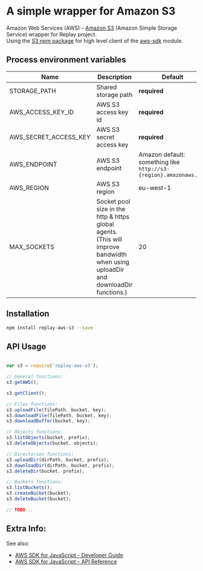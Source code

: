 
# A simple wrapper for Amazon S3

Amazon Web Services (AWS) - [Amazon S3](https://aws.amazon.com/s3/) (Amazon Simple Storage Service) wrapper for Replay project.  
Using the [S3 npm package](https://www.npmjs.com/package/s3) for high level client of the [aws-sdk](https://www.npmjs.com/package/aws-sdk) module.

## Process environment variables

| Name                         | Description                  | Default                      |
|------------------------------|------------------------------|------------------------------|
| STORAGE_PATH                 | Shared storage path          | **required**                 |
| AWS_ACCESS_KEY_ID            | AWS S3 access key id         | **required**                 |
| AWS_SECRET_ACCESS_KEY        | AWS S3 secret access key     | **required**                 |
| AWS_ENDPOINT                 | AWS S3 endpoint              | Amazon default: something like `http://s3-{region}.amazonaws.com` |
| AWS_REGION                   | AWS S3 region                | eu-west-1                    |
| MAX_SOCKETS                  | Socket pool size in the http & https global agents. <br> (This will improve bandwidth when using uploadDir and downloadDir functions.) | 20 |

## Installation

```sh
npm install replay-aws-s3 --save
```

## API Usage

```js

var s3 = require('replay-aws-s3');

// General functions:
s3.getAWS();

s3.getClient();

// Files functions:
s3.uploadFile(filePath, bucket, key);
s3.downloadFile(filePath, bucket, key);
s3.downloadBuffer(bucket, key);

// Objects functions:
s3.listObjects(bucket, prefix);
s3.deleteObjects(bucket, objects);

// Directories functions:
s3.uploadDir(dirPath, bucket, prefix);
s3.downloadDir(dirPath, bucket, prefix);
s3.deleteDir(bucket, prefix);

// Buckets functions:
s3.listBuckets();
s3.createBucket(bucket);
s3.deleteBucket(bucket);

// TODO...

```

## Extra Info:

See also:

* [AWS SDK for JavaScript - Developer Guide](http://docs.aws.amazon.com/sdk-for-javascript/v2/developer-guide/welcome.html)
* [AWS SDK for JavaScript - API Reference](http://docs.aws.amazon.com/AWSJavaScriptSDK/latest/index.html)

